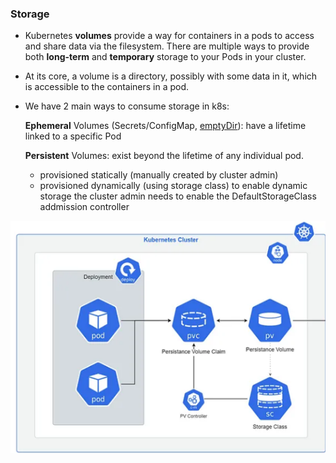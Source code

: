 ### Storage 

* Kubernetes **volumes** provide a way for containers in a pods to access and share data via the filesystem. There are multiple ways to provide both **long-term** and **temporary** storage to your Pods in your cluster.

* At its core, a volume is a directory, possibly with some data in it, which is accessible to the containers in a pod.

* We have 2 main ways to consume storage in k8s:

    **Ephemeral** Volumes (Secrets/ConfigMap, [emptyDir](https://kubernetes.io/docs/concepts/storage/volumes/#emptydir)): have a lifetime linked to a specific Pod

    **Persistent** Volumes: exist beyond the lifetime of any individual pod.
    - provisioned statically  (manually created by cluster admin)
    - provisioned dynamically (using storage class)  to enable dynamic storage the cluster admin needs to enable the DefaultStorageClass addmission controller

![Scan results](./assets/storage.png)